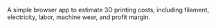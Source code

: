 A simple browser app to estimate 3D printing costs, including filament, electricity, labor, machine wear, and profit margin.

